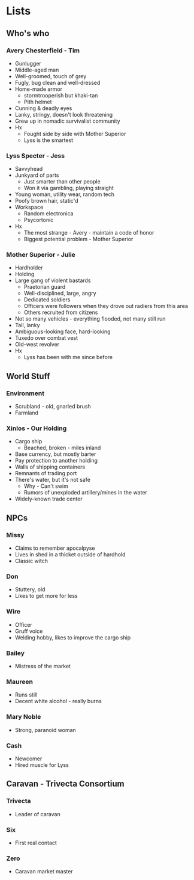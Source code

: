 # Lists

## Who's who

### Avery Chesterfield - Tim

* Gunlugger
* Middle-aged man
* Well-groomed, touch of grey
* Fugly, bug clean and well-dressed
* Home-made armor
	* stormtrooperish but khaki-tan
	* Pith helmet
* Cunning & deadly eyes
* Lanky, stringy, doesn't look threatening
* Grew up in nomadic survivalist community
* Hx
	* Fought side by side with Mother Superior
	* Lyss is the smartest

### Lyss Specter - Jess

* Savvyhead
* Junkyard of parts
	* Just smarter than other people
	* Won it via gambling, playing straight
* Young woman, utility wear, random tech
* Poofy brown hair, static'd
* Workspace
	* Random electronica
	* Psycortonic
* Hx
	* The most strange - Avery - maintain a code of honor
	* Biggest potential problem - Mother Superior

### Mother Superior - Julie

* Hardholder
* Holding
* Large gang of violent bastards
	* Praetorian guard
	* Well-disciplined, large, angry
	* Dedicated soldiers
	* Officers were followers when they drove out radiers from this area
	* Others recruited from citizens
* Not so many vehicles - everything flooded, not many still run
* Tall, lanky
* Ambiguous-looking face, hard-looking
* Tuxedo over combat vest
* Old-west revolver
* Hx
	* Lyss has been with me since before

## World Stuff

### Environment

* Scrubland - old, gnarled brush
* Farmland

### Xinlos - Our Holding

* Cargo ship
	* Beached, broken - miles inland
* Base currency, but mostly barter
* Pay protection to another holding
* Walls of shipping containers
* Remnants of trading port
* There's water, but it's not safe
	* Why - Can't swim
	* Rumors of unexploded artillery/mines in the water
* Widely-known trade center

## NPCs

### Missy

* Claims to remember apocalpyse
* Lives in shed in a thicket outside of hardhold
* Classic witch

### Don

* Stuttery, old
* Likes to get more for less

### Wire

* Officer
* Gruff voice
* Welding hobby, likes to improve the cargo ship

### Bailey

* Mistress of the market

### Maureen

* Runs still
* Decent white alcohol - really burns

### Mary Noble

* Strong, paranoid woman

### Cash

* Newcomer
* Hired muscle for Lyss

## Caravan - Trivecta Consortium

### Trivecta

* Leader of caravan

### Six

* First real contact

### Zero

* Caravan market master